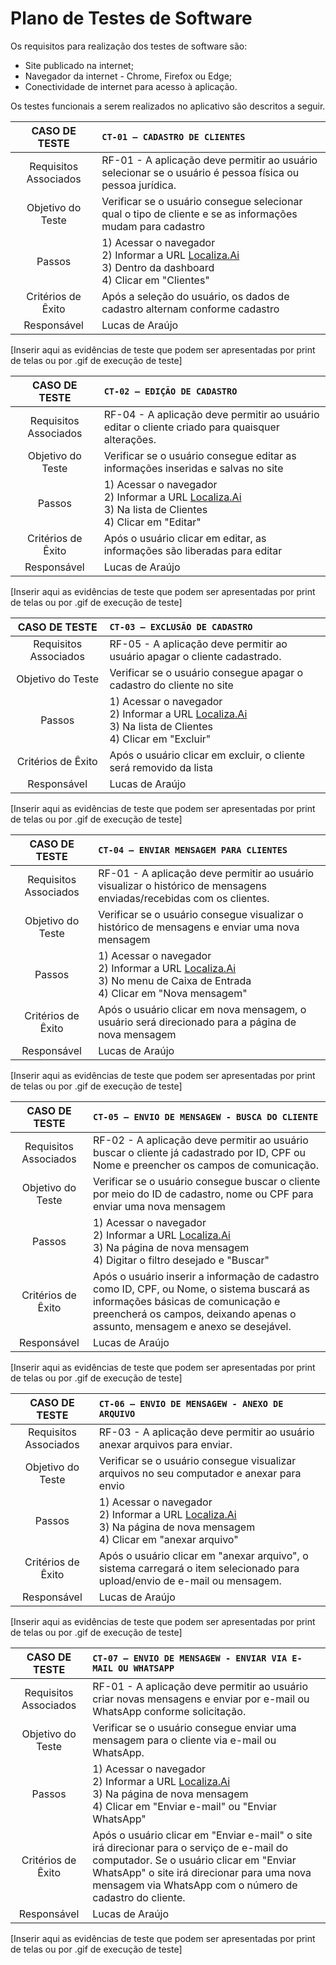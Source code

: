 # Plano de Testes de Software

Os requisitos para realização dos testes de software são:

- Site publicado na internet;
- Navegador da internet - Chrome, Firefox ou Edge;
- Conectividade de internet para acesso à aplicação.

Os testes funcionais a serem realizados no aplicativo são descritos a seguir.

| CASO DE TESTE | `CT-01 – CADASTRO DE CLIENTES` |
| :----------: | :---------- |
| Requisitos Associados | RF-01 - A aplicação deve permitir ao usuário selecionar se o usuário é pessoa física ou pessoa jurídica. |
| Objetivo do Teste   | Verificar se o usuário consegue selecionar qual o tipo de cliente e se as informações mudam para cadastro |
| Passos | 1) Acessar o navegador <br> 2) Informar a URL [Localiza.Ai](https://icei-puc-minas-pmv-ads.github.io/pmv-ads-2024-1-e1-proj-web-t3-localiza-ai/)<br> 3) Dentro da dashboard <br> 4) Clicar em "Clientes" |
|  Critérios de Êxito | Após a seleção do usuário, os dados de cadastro alternam conforme cadastro |
|  Responsável | Lucas de Araújo |


[Inserir aqui as evidências de teste que podem ser apresentadas por print de telas ou por .gif de execução de teste]

| CASO DE TESTE | `CT-02 – EDIÇÃO DE CADASTRO` |
| :----------: | :---------- |
| Requisitos Associados | RF-04 - A aplicação deve permitir ao usuário editar o cliente criado para quaisquer alterações. |
| Objetivo do Teste   | Verificar se o usuário consegue editar as informações inseridas e salvas no site |
| Passos | 1) Acessar o navegador <br> 2) Informar a URL [Localiza.Ai](https://icei-puc-minas-pmv-ads.github.io/pmv-ads-2024-1-e1-proj-web-t3-localiza-ai/)<br> 3) Na lista de Clientes <br> 4) Clicar em "Editar" |
|  Critérios de Êxito | Após o usuário clicar em editar, as informações são liberadas para editar |
|  Responsável | Lucas de Araújo |


[Inserir aqui as evidências de teste que podem ser apresentadas por print de telas ou por .gif de execução de teste]

| CASO DE TESTE | `CT-03 – EXCLUSÃO DE CADASTRO` |
| :----------: | :---------- |
| Requisitos Associados | RF-05 - A aplicação deve permitir ao usuário apagar o cliente cadastrado. |
| Objetivo do Teste   | Verificar se o usuário consegue apagar o cadastro do cliente no site |
| Passos | 1) Acessar o navegador <br> 2) Informar a URL [Localiza.Ai](https://icei-puc-minas-pmv-ads.github.io/pmv-ads-2024-1-e1-proj-web-t3-localiza-ai/)<br> 3) Na lista de Clientes <br> 4) Clicar em "Excluir" |
|  Critérios de Êxito | Após o usuário clicar em excluir, o cliente será removido da lista |
|  Responsável | Lucas de Araújo |

[Inserir aqui as evidências de teste que podem ser apresentadas por print de telas ou por .gif de execução de teste]

| CASO DE TESTE | `CT-04 – ENVIAR MENSAGEM PARA CLIENTES` |
| :----------: | :---------- |
| Requisitos Associados | RF-01 - A aplicação deve permitir ao usuário visualizar o histórico de mensagens enviadas/recebidas com os clientes. |
| Objetivo do Teste   | Verificar se o usuário consegue visualizar o histórico de mensagens e enviar uma nova mensagem |
| Passos | 1) Acessar o navegador <br> 2) Informar a URL [Localiza.Ai](https://icei-puc-minas-pmv-ads.github.io/pmv-ads-2024-1-e1-proj-web-t3-localiza-ai/)<br> 3) No menu de Caixa de Entrada <br> 4) Clicar em "Nova mensagem" |
|  Critérios de Êxito | Após o usuário clicar em nova mensagem, o usuário será direcionado para a página de nova mensagem |
|  Responsável | Lucas de Araújo |


[Inserir aqui as evidências de teste que podem ser apresentadas por print de telas ou por .gif de execução de teste]

| CASO DE TESTE | `CT-05 – ENVIO DE MENSAGEW - BUSCA DO CLIENTE` |
| :----------: | :---------- |
| Requisitos Associados | RF-02 - A aplicação deve permitir ao usuário buscar o cliente já cadastrado por ID, CPF ou Nome e preencher os campos de comunicação. |
| Objetivo do Teste   | Verificar se o usuário consegue buscar o cliente por meio do ID de cadastro, nome ou CPF para enviar uma nova mensagem |
| Passos | 1) Acessar o navegador <br> 2) Informar a URL [Localiza.Ai](https://icei-puc-minas-pmv-ads.github.io/pmv-ads-2024-1-e1-proj-web-t3-localiza-ai/)<br> 3) Na página de nova mensagem <br> 4) Digitar o filtro desejado e "Buscar" |
|  Critérios de Êxito | Após o usuário inserir a informação de cadastro como ID, CPF, ou Nome, o sistema buscará as informações básicas de comunicação e preencherá os campos, deixando apenas o assunto, mensagem e anexo se desejável. |
|  Responsável | Lucas de Araújo |


[Inserir aqui as evidências de teste que podem ser apresentadas por print de telas ou por .gif de execução de teste]

| CASO DE TESTE | `CT-06 – ENVIO DE MENSAGEW - ANEXO DE ARQUIVO` |
| :----------: | :---------- |
| Requisitos Associados | RF-03 - A aplicação deve permitir ao usuário anexar arquivos para enviar. |
| Objetivo do Teste   | Verificar se o usuário consegue visualizar arquivos no seu computador e anexar para envio |
| Passos | 1) Acessar o navegador <br> 2) Informar a URL [Localiza.Ai](https://icei-puc-minas-pmv-ads.github.io/pmv-ads-2024-1-e1-proj-web-t3-localiza-ai/)<br> 3) Na página de nova mensagem <br> 4) Clicar em "anexar arquivo" |
|  Critérios de Êxito | Após o usuário clicar em "anexar arquivo", o sistema carregará o item selecionado para upload/envio de e-mail ou mensagem. |
|  Responsável | Lucas de Araújo |


[Inserir aqui as evidências de teste que podem ser apresentadas por print de telas ou por .gif de execução de teste]

| CASO DE TESTE | `CT-07 – ENVIO DE MENSAGEW - ENVIAR VIA E-MAIL OU WHATSAPP` |
| :----------: | :---------- |
| Requisitos Associados | RF-01 - A aplicação deve permitir ao usuário criar novas mensagens e enviar por e-mail ou WhatsApp conforme solicitação. |
| Objetivo do Teste   | Verificar se o usuário consegue enviar uma mensagem para o cliente via e-mail ou WhatsApp. |
| Passos | 1) Acessar o navegador <br> 2) Informar a URL [Localiza.Ai](https://icei-puc-minas-pmv-ads.github.io/pmv-ads-2024-1-e1-proj-web-t3-localiza-ai/)<br> 3) Na página de nova mensagem <br> 4) Clicar em "Enviar e-mail" ou "Enviar WhatsApp" |
|  Critérios de Êxito | Após o usuário clicar em "Enviar e-mail" o site irá direcionar para o serviço de e-mail do computador. Se o usuário clicar em "Enviar WhatsApp" o site irá direcionar para uma nova mensagem via WhatsApp com o número de cadastro do cliente. |
|  Responsável | Lucas de Araújo |


[Inserir aqui as evidências de teste que podem ser apresentadas por print de telas ou por .gif de execução de teste]
